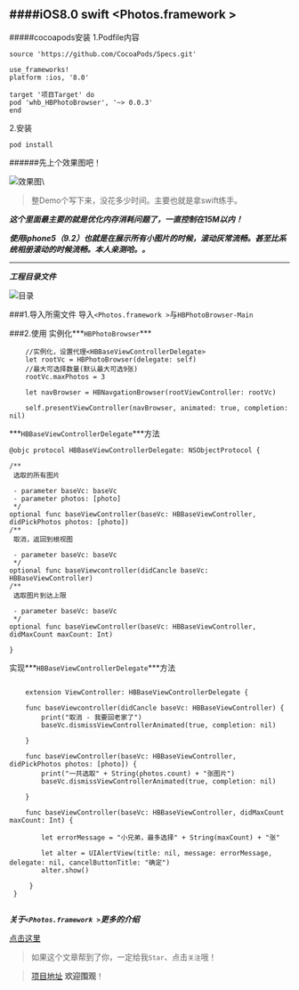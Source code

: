 ####iOS8.0 swift <Photos.framework >
---

#####cocoapods安装
1.Podfile内容

	source 'https://github.com/CocoaPods/Specs.git'
	
	use_frameworks!
	platform :ios, '8.0'
	
	target '项目Target' do
	pod 'whb_HBPhotoBrowser', '~> 0.0.3'
	end
	 
2.安装

	pod install
	
######先上个效果图吧！

![效果图](http://upload-images.jianshu.io/upload_images/620797-e2b802c1a0e6143f.gif?imageMogr2/auto-orient/strip)\

> 整Demo个写下来，没花多少时间。主要也就是拿swift练手。

***这个里面最主要的就是优化内存消耗问题了，一直控制在15M以内！***

***使用iphone5（9.2）也就是在展示所有小图片的时候，滚动灰常流畅。甚至比系统相册滚动的时候流畅。本人亲测哈。。***

---

***工程目录文件***

![目录](http://upload-images.jianshu.io/upload_images/620797-47dcd1e484fcca95.png?imageMogr2/auto-orient/strip%7CimageView2/2/w/1240)

###1.导入所需文件
导入`<Photos.framework >`与`HBPhotoBrowser-Main`

###2.使用
实例化***`HBPhotoBrowser`***

		//实例化，设置代理<HBBaseViewControllerDelegate>
		let rootVc = HBPhotoBrowser(delegate: self)
		//最大可选择数量(默认最大可选9张)
        rootVc.maxPhotos = 3
        
        let navBrowser = HBNavgationBrowser(rootViewController: rootVc)
    
        self.presentViewController(navBrowser, animated: true, completion: nil)

	
***`HBBaseViewControllerDelegate`***方法

	@objc protocol HBBaseViewControllerDelegate: NSObjectProtocol {
	
    /**
     选取的所有图片
     
     - parameter baseVc: baseVc
     - parameter photos: [photo]
     */
    optional func baseViewController(baseVc: HBBaseViewController, didPickPhotos photos: [photo])
    /**
     取消，返回到根视图
     
     - parameter baseVc: baseVc
     */
    optional func baseViewcontroller(didCancle baseVc: HBBaseViewController)
    /**
     选取图片到达上限
     
     - parameter baseVc: baseVc
     */
    optional func baseViewController(baseVc: HBBaseViewController, didMaxCount maxCount: Int)
    
	}

实现***`HBBaseViewControllerDelegate`***方法

```

	extension ViewController: HBBaseViewControllerDelegate {
    
    func baseViewcontroller(didCancle baseVc: HBBaseViewController) {
        print("取消 - 我要回老家了")
        baseVc.dismissViewControllerAnimated(true, completion: nil)
    
    }
    
    func baseViewController(baseVc: HBBaseViewController, didPickPhotos photos: [photo]) {
        print("一共选取" + String(photos.count) + "张图片")
        baseVc.dismissViewControllerAnimated(true, completion: nil)
       
    }
    
    func baseViewController(baseVc: HBBaseViewController, didMaxCount maxCount: Int) {
        
        let errorMessage = "小兄弟，最多选择" + String(maxCount) + "张"
        
        let alter = UIAlertView(title: nil, message: errorMessage, delegate: nil, cancelButtonTitle: "确定")
        alter.show()
    
   	 }
 }
 

 ```	
 
***关于`<Photos.framework >`更多的介绍***

[点击这里](http://www.jianshu.com/p/5fa2e4ca8fd3)


>如果这个文章帮到了你，一定给我`Star`、点击`关注`哦！

>[项目地址](https://github.com/WillieWu/HBPhotoBrowser.git) **欢迎围观**！